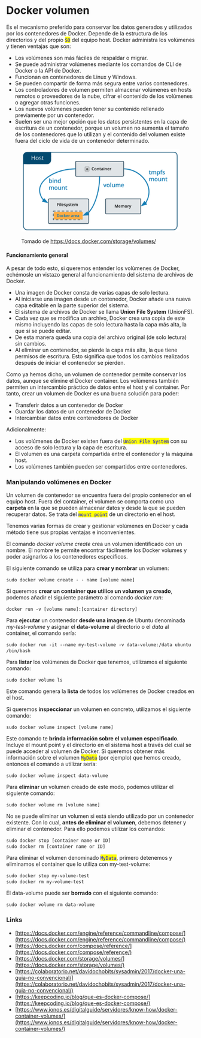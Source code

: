 # Docker volumen

Es el mecanismo preferido para conservar los datos generados y utilizados por los contenedores de Docker. Depende de la estructura de los directorios y del propio <mark style="color:blue;">`SO`</mark> del equipo host. Docker administra los volúmenes y tienen ventajas que son:

* Los volúmenes son más fáciles de respaldar o migrar.&#x20;
* Se puede administrar volúmenes mediante los comandos de CLI de Docker o la API de Docker.&#x20;
* Funcionan en contenedores de Linux y Windows.&#x20;
* Se pueden compartir de forma más segura entre varios contenedores.&#x20;
* Los controladores de volumen permiten almacenar volúmenes en hosts remotos o proveedores de la nube, cifrar el contenido de los volúmenes o agregar otras funciones.&#x20;
* Los nuevos volúmenes pueden tener su contenido rellenado previamente por un contenedor.&#x20;
* Suelen ser una mejor opción que los datos persistentes en la capa de escritura de un contenedor, porque un volumen no aumenta el tamaño de los contenedores que lo utilizan y el contenido del volumen existe fuera del ciclo de vida de un contenedor determinado.

<figure><img src="../../../.gitbook/assets/image (3) (3).png" alt=""><figcaption><p>Tomado de <a href="https://docs.docker.com/storage/volumes/">https://docs.docker.com/storage/volumes/</a></p></figcaption></figure>





#### Funcionamiento general

A pesar de todo esto, si queremos entender los volúmenes de Docker, echémosle un vistazo general al funcionamiento del sistema de archivos de Docker.

* Una imagen de Docker consta de varias capas de solo lectura.&#x20;
* Al iniciarse una imagen desde un contenedor, Docker añade una nueva capa editable en la parte superior del sistema.&#x20;
* El sistema de archivos de Docker se llama **Union File System** (UnionFS).
* Cada vez que se modifica un archivo, Docker crea una copia de este mismo incluyendo las capas de solo lectura hasta la capa más alta, la que sí se puede editar.&#x20;
* De esta manera queda una copia del archivo original (de solo lectura) sin cambios.
* Al eliminar un contenedor, se pierde la capa más alta, la que tiene permisos de escritura. Esto significa que todos los cambios realizados después de iniciar el contenedor se pierden.

Como ya hemos dicho, un volumen de contenedor permite conservar los datos, aunque se elimine el Docker container. Los volúmenes también permiten un intercambio práctico de datos entre el host y el container. Por tanto, crear un volumen de Docker es una buena solución para poder:

* Transferir datos a un contenedor de Docker
* Guardar los datos de un contenedor de Docker
* Intercambiar datos entre contenedores de Docker

Adicionalmente:&#x20;

* Los volúmenes de Docker existen fuera del <mark style="color:blue;">`Union File System`</mark> con su acceso de solo lectura y la capa de escritura.&#x20;
* El volumen es una carpeta compartida entre el contenedor y la máquina host.&#x20;
* Los volúmenes también pueden ser compartidos entre contenedores.

### Manipulando volúmenes en Docker

Un volumen de contenedor se encuentra fuera del propio contenedor en el equipo host. Fuera del container, el volumen se comporta como una **carpeta** en la que se pueden almacenar datos y desde la que se pueden recuperar datos. Se trata del <mark style="color:blue;">`mount point`</mark> de un directorio en el host.

Tenemos  varias formas de crear y gestionar volúmenes en Docker  y cada método tiene sus propias ventajas e inconvenientes.

El comando _docker volume create_ crea un volumen identificado con un nombre. El nombre te permite encontrar fácilmente los Docker volumes y poder asignarlos a los contenedores específicos.

El siguiente comando se utiliza para **crear y nombrar** un volumen:

```
sudo docker volume create - - name [volume name]
```

Si queremos **crear un container que utilice un volumen ya creado**, podemos añadir el siguiente parámetro al comando _docker run_:

```
docker run -v [volume name]:[container directory]
```

Para **ejecutar** un contenedor **desde una imagen** de Ubuntu denominada _my-test-volume_ y asignar el **data-volume** al directorio o el _data_ al container, el comando sería:

```
sudo docker run -it --name my-test-volume -v data-volume:/data ubuntu /bin/bash
```

Para **listar** los volúmenes de Docker que tenemos, utilizamos el siguiente comando:

```
sudo docker volume ls
```

Este comando genera la **lista** de todos los volúmenes de Docker creados en el host.

Si queremos **inspeccionar** un volumen en concreto, utilizamos el siguiente comando:

```
sudo docker volume inspect [volume name]
```

Este comando te **brinda información sobre el volumen especificado**. Incluye el mount point y el directorio en el sistema host a través del cual se puede acceder al volumen de Docker. Si queremos obtener más información sobre el volumen  <mark style="color:blue;">`MyData`</mark> (por ejemplo) que hemos creado, entonces el comando a utilizar sería:

```
sudo docker volume inspect data-volume
```

Para **eliminar** un volumen creado de este modo, podemos utilizar el siguiente comando:

```
sudo docker volume rm [volume name]
```

No se puede eliminar un volumen si está siendo utilizado por un contenedor existente. Con lo cual, **antes de eliminar el volumen**, debemos detener y eliminar el contenedor. Para ello podemos utilizar los comandos:

```
sudo docker stop [container name or ID]
sudo docker rm [container name or ID]
```

Para eliminar el volumen denominado <mark style="color:blue;">`MyData`</mark>, primero detenemos y eliminamos el container que lo utiliza con my-test-volume:

```
sudo docker stop my-volume-test
sudo docker rm my-volume-test
```

El data-volume puede ser **borrado** con el siguiente comando:

```
sudo docker volume rm data-volume
```

### Links

* [https://docs.docker.com/engine/reference/commandline/compose/](https://docs.docker.com/engine/reference/commandline/compose/)
* [https://docs.docker.com/compose/reference/](https://docs.docker.com/compose/reference/)
* [https://docs.docker.com/storage/volumes/](https://docs.docker.com/storage/volumes/)
* [https://colaboratorio.net/davidochobits/sysadmin/2017/docker-una-guia-no-convencional/](https://colaboratorio.net/davidochobits/sysadmin/2017/docker-una-guia-no-convencional/)
* [https://keepcoding.io/blog/que-es-docker-compose/](https://keepcoding.io/blog/que-es-docker-compose/)
* [https://www.ionos.es/digitalguide/servidores/know-how/docker-container-volumes/](https://www.ionos.es/digitalguide/servidores/know-how/docker-container-volumes/)
